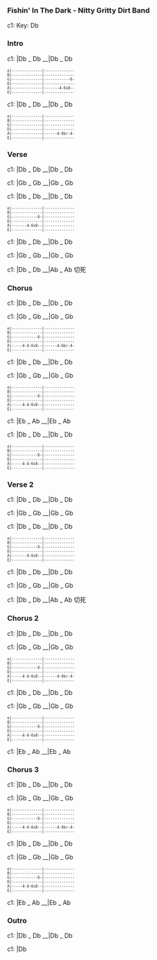 
### Fishin' In The Dark - Nitty Gritty Dirt Band

c1: Key: Db

### Intro

c1: |Db _ Db __|Db _ Db

<span style="font-size:0.7em; scroll-snap-stop: always; scroll-snap-align: start;">

```
e|--------------|--------------
B|--------------|--------------
G|--------------|------------6-
D|--------------|--------------
A|--------------|-------4-6s8--
E|--------------|--------------
```
</span>

c1: |Db _ Db __|Db _ Db

<span style="font-size:0.7em; scroll-snap-stop: always; scroll-snap-align: start;">

```
e|--------------|--------------
B|--------------|--------------
G|--------------|--------------
D|--------------|--------------
A|--------------|------4-6br-4-
E|--------------|--------------
```
</span>

### Verse

c1: |Db _ Db __|Db _ Db

c1: |Gb _ Gb __|Gb _ Gb

c1: |Db _ Db __|Db _ Db

<span style="font-size:0.7em; scroll-snap-stop: always; scroll-snap-align: start;">

```
e|--------------|--------------
B|--------------|--------------
G|------------6-|--------------
D|--------------|--------------
A|-------4-6s8--|--------------
E|--------------|--------------
```
</span>

c1: |Db _ Db __|Db _ Db

c1: |Gb _ Gb __|Gb _ Gb

c1: |Db _ Db __|Ab _ Ab
                     切死

### Chorus

c1: |Db _ Db __|Db _ Db

c1: |Gb _ Gb __|Gb _ Gb

<span style="font-size:0.7em; scroll-snap-stop: always; scroll-snap-align: start;">

```
e|--------------|--------------
B|--------------|--------------
G|------------6-|--------------
D|--------------|--------------
A|-----4-4-6s8--|------4-6br-4-
E|--------------|--------------
```
</span>

c1: |Db _ Db __|Db _ Db

c1: |Gb _ Gb __|Gb _ Gb

<span style="font-size:0.7em; scroll-snap-stop: always; scroll-snap-align: start;">

```
e|--------------|--------------
B|--------------|--------------
G|------------6-|--------------
D|--------------|--------------
A|-----4-4-6s8--|--------------
E|--------------|--------------
```
</span>

c1: |Eb _ Ab __|Eb _ Ab

c1: |Db _ Db __|Db _ Db

<span style="font-size:0.7em; scroll-snap-stop: always; scroll-snap-align: start;">

```
e|--------------|--------------
B|--------------|--------------
G|------------6-|--------------
D|--------------|--------------
A|-----4-4-6s8--|--------------
E|--------------|--------------
```
</span>

### Verse 2

c1: |Db _ Db __|Db _ Db

c1: |Gb _ Gb __|Gb _ Gb

c1: |Db _ Db __|Db _ Db

<span style="font-size:0.7em; scroll-snap-stop: always; scroll-snap-align: start;">

```
e|--------------|--------------
B|--------------|--------------
G|------------6-|--------------
D|--------------|--------------
A|-------4-6s8--|--------------
E|--------------|--------------
```
</span>

c1: |Db _ Db __|Db _ Db

c1: |Gb _ Gb __|Gb _ Gb

c1: |Db _ Db __|Ab _ Ab
                     切死

### Chorus 2

c1: |Db _ Db __|Db _ Db

c1: |Gb _ Gb __|Gb _ Gb

<span style="font-size:0.7em; scroll-snap-stop: always; scroll-snap-align: start;">

```
e|--------------|--------------
B|--------------|--------------
G|------------6-|--------------
D|--------------|--------------
A|-----4-4-6s8--|------4-6br-4-
E|--------------|--------------
```
</span>

c1: |Db _ Db __|Db _ Db

c1: |Gb _ Gb __|Gb _ Gb

<span style="font-size:0.7em; scroll-snap-stop: always; scroll-snap-align: start;">

```
e|--------------|--------------
B|--------------|--------------
G|------------6-|--------------
D|--------------|--------------
A|-----4-4-6s8--|--------------
E|--------------|--------------
```
</span>

c1: |Eb _ Ab __|Eb _ Ab

### Chorus 3

c1: |Db _ Db __|Db _ Db

c1: |Gb _ Gb __|Gb _ Gb

<span style="font-size:0.7em; scroll-snap-stop: always; scroll-snap-align: start;">

```
e|--------------|--------------
B|--------------|--------------
G|------------6-|--------------
D|--------------|--------------
A|-----4-4-6s8--|------4-6br-4-
E|--------------|--------------
```
</span>

c1: |Db _ Db __|Db _ Db

c1: |Gb _ Gb __|Gb _ Gb

<span style="font-size:0.7em; scroll-snap-stop: always; scroll-snap-align: start;">

```
e|--------------|--------------
B|--------------|--------------
G|------------6-|--------------
D|--------------|--------------
A|-----4-4-6s8--|--------------
E|--------------|--------------
```
</span>

c1: |Eb _ Ab __|Eb _ Ab

### Outro

c1: |Db _ Db __|Db _ Db

c1: |Db
